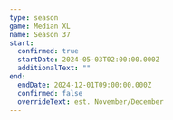 ```yaml
---
type: season
game: Median XL
name: Season 37
start:
  confirmed: true
  startDate: 2024-05-03T02:00:00.000Z
  additionalText: ""
end:
  endDate: 2024-12-01T09:00:00.000Z
  confirmed: false
  overrideText: est. November/December
---
```

